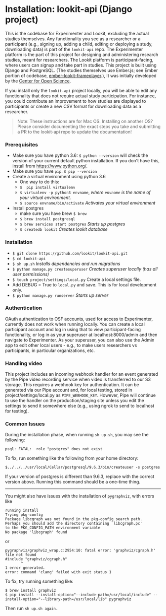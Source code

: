# Installation: lookit-api (Django project)

This is the codebase for Experimenter and Lookit, excluding the actual studies themselves. Any functionality you see as a researcher or a participant (e.g., signing up, adding a child, editing or deploying a study, downloading data) is part of the ``lookit-api`` repo.  The Experimenter platform is the part of this project for designing and administering research studies, meant for researchers. The Lookit platform is participant-facing, where users can signup and take part in studies. This project is built using Django and PostgreSQL. (The studies themselves use Ember.js; see Ember portion of codebase, [ ember-lookit-frameplayer](https://github.com/CenterForOpenScience/ember-lookit-frameplayer).), It was initially developed by the [Center for Open Science](https://cos.io/).

If you install only the ``lookit-api`` project locally, you will be able to edit any functionality that does not require actual study participation. For instance, you could contribute an improvement to how studies are displayed to participants or create a new CSV format for downloading data as a researcher.

> Note: These instructions are for Mac OS. Installing on another OS? Please consider
documenting the exact steps you take and submitting a PR to the lookit-api repo to update the documentation!

### Prerequisites
- Make sure you have python 3.6: `$ python --version` will check the version of your current default python installation. If you don't have this, install from https://www.python.org/.
- Make sure you have `pip`. `$ pip --version`
- Create a virtual environment using python 3.6
  - One way to do this:
  - `$  pip install virtualenv`
  - `$ virtualenv -p python3 envname`, *where `envname` is the name of your virtual environment.*
  - `$ source envname/bin/activate` *Activates your virtual environment*
- Install postgres
  - make sure you have brew `$ brew`
  - `$ brew install postgresql`
  - `$ brew services start postgres` *Starts up postgres*
  - `$ createdb lookit` *Creates lookit database*

### Installation
- `$ git clone https://github.com/lookit/lookit-api.git`
- `$ cd lookit-api`
- `$ sh up.sh` *Installs dependencies and run migrations*
- `$ python manage.py createsuperuser` *Creates superuser locally (has all user permissions)*
- `$ touch project/settings/local.py` Create a local settings file.
- Add DEBUG = True to `local.py` and save. This is for local development only.
- `$ python manage.py runserver` *Starts up server*

### Authentication
OAuth authentication to OSF accounts, used for access to Experimenter, currently does not work when running locally. You can create a local participant account and log in using that to view participant-facing functionality, or log in as your superuser at localhost:8000/admin and then navigate to Experimenter. As your superuser, you can also use the Admin app to edit other local users - e.g., to make users researchers vs participants, in particular organizations, etc.

### Handling video

This project includes an incoming webhook handler for an event generated by the Pipe
video recording service when video is transferred to our S3 storage. This requires a 
webhook key for authentication. It can be generated via our Pipe account and, for local
testing, stored in project/settings/local.py as `PIPE_WEBHOOK_KEY`. However, Pipe will
continue to use the handler on the production/staging site unless you edit the settings to 
send it somewhere else (e.g., using ngrok to send to localhost for testing). 

### Common Issues

During the installation phase, when running `sh up.sh`, you may see the following:
```
psql: FATAL:  role "postgres" does not exist
```
To fix, run something like the following from your home directory:
```
$../../../usr/local/Cellar/postgresql/9.6.3/bin/createuser -s postgres
```
If your version of postgres is different than 9.6.3, replace with the correct version above.
Running this command should be a one-time thing.

<hr>

You might also have issues with the installation of `pygraphviz`, with errors like

```
running install
Trying pkg-config
Package libcgraph was not found in the pkg-config search path.
Perhaps you should add the directory containing `libcgraph.pc'
to the PKG_CONFIG_PATH environment variable
No package 'libcgraph' found
```
or
```
pygraphviz/graphviz_wrap.c:2954:10: fatal error: 'graphviz/cgraph.h' file not found
#include "graphviz/cgraph.h"
       ^
1 error generated.
error: command 'clang' failed with exit status 1
```

To fix, try running something like:
```
$ brew install graphviz
$ pip install --install-option="--include-path=/usr/local/include" --install-option="--library-path=/usr/local/lib" pygraphviz
```
Then run `sh up.sh again.`
